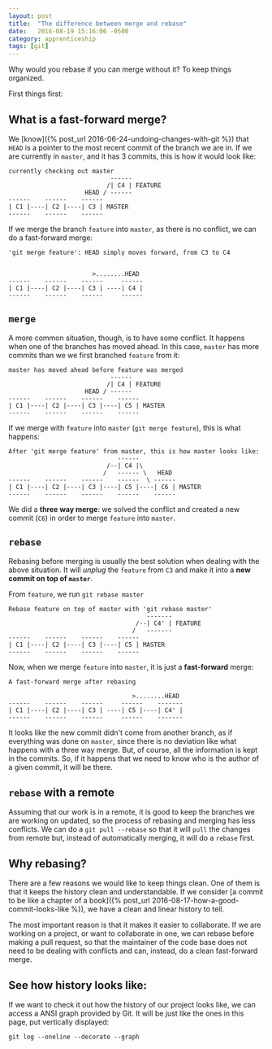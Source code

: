 ```yaml
---
layout: post
title:  "The difference between merge and rebase"
date:   2016-08-19 15:16:06 -0500
category: apprenticeship
tags: [git]
---
```


Why would you rebase if you can merge without it? To keep things organized. <!--more-->

First things first:

## What is a **fast-forward** merge?

We [know]({% post_url 2016-06-24-undoing-changes-with-git %}) that `HEAD` is a pointer to the most recent commit of the branch we are in. If we are currently in `master`, and it has 3 commits, this is how it would look like:

```
currently checking out master
                            ------
                           /| C4 | FEATURE
                     HEAD / ------
------    ------    ------
| C1 |----| C2 |----| C3 | MASTER
------    ------    ------
```

If we merge the branch `feature` into `master`, as there is no conflict, we can do a fast-forward merge:

```
'git merge feature': HEAD simply moves forward, from C3 to C4


                       >........HEAD
------    ------    ------     ------
| C1 |----| C2 |----| C3 | ----| C4 |
------    ------    ------     ------
```

## `merge`

A more common situation, though, is to have some conflict. It happens when one of the branches has moved ahead. In this case, `master` has more commits than we we first branched `feature` from it:

```
master has moved ahead before feature was merged
                            ------
                           /| C4 | FEATURE
                     HEAD / ------
------    ------    ------    ------
| C1 |----| C2 |----| C3 |----| C5 | MASTER
------    ------    ------    ------
```

If we merge with `feature` into `master` (`git merge feature`), this is what happens:

```
After 'git merge feature' from master, this is how master looks like:
                              ------
                           /--| C4 |\
                          /   ------ \   HEAD
------    ------    ------    ------  \ ------
| C1 |----| C2 |----| C3 |----| C5 |----| C6 | MASTER
------    ------    ------    ------    ------
```

We did a **three way merge**: we solved the conflict and created a new commit (`C6`) in order to merge `feature` into `master`.

## `rebase`

Rebasing before merging is usually the best solution when dealing with the above situation. It will *unplug* the `feature` from `C3` and make it into a **new commit on top of `master`**.

From `feature`, we run `git rebase master`

```
Rebase feature on top of master with 'git rebase master'
                                      -------
                                   /--| C4' | FEATURE
                                  /   -------  
------    ------    ------    ------    
| C1 |----| C2 |----| C3 |----| C5 | MASTER
------    ------    ------    ------
```

Now, when we merge `feature` into `master`, it is just a **fast-forward** merge:

```
A fast-forward merge after rebasing

                                  >........HEAD
------    ------    ------     ------    -------
| C1 |----| C2 |----| C3 | ----| C5 |----| C4' |
------    ------    ------     ------    -------
```

It looks like the new commit didn't come from another branch, as if everything was done on `master`, since there is no deviation like what happens with a three way merge. But, of course, all the information is kept in the commits. So, if it happens that we need to know who is the author of a given commit, it will be there.  

## `rebase` with a remote

Assuming that our work is in a remote, it is good to keep the branches we are working on updated, so the process of rebasing and merging has less conflicts. We can do a `git pull --rebase` so that it will `pull` the changes from remote but, instead of automatically merging, it will do a `rebase` first.

## Why rebasing?

There are a few reasons we would like to keep things clean. One of them is that it keeps the history clean and understandable. If we consider [a commit to be like a chapter of a book]({% post_url 2016-08-17-how-a-good-commit-looks-like %}), we have a clean and linear history to tell.

The most important reason is that it makes it easier to collaborate. If we are working on a project, or want to collaborate in one, we can rebase before making a pull request, so that the maintainer of the code base does not need to be dealing with conflicts and can, instead, do a clean fast-forward merge.

## See how history looks like:

If we want to check it out how the history of our project looks like, we can access a ANSI graph provided by Git. It will be just like the ones in this page, put vertically displayed:

```shell
git log --oneline --decorate --graph
```
